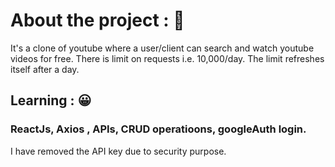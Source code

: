 # About the project : 🤖
It's a clone of youtube where a user/client can search and watch youtube videos for free.
There is limit on requests i.e. 10,000/day.
The limit refreshes itself after a day.

## Learning :  😀
### ReactJs, Axios , APIs, CRUD operatioons, googleAuth login.

I have removed the API key due to security purpose. 


